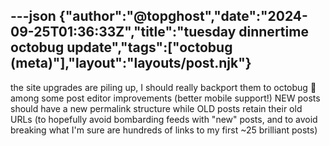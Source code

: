 ---json
{"author":"@topghost","date":"2024-09-25T01:36:33Z","title":"tuesday dinnertime octobug update","tags":["octobug (meta)"],"layout":"layouts/post.njk"}
---
the site upgrades are piling up, I should really backport them to octobug &#x1F914;
among some post editor improvements (better mobile support!) NEW posts should have a new permalink structure while OLD posts retain their old URLs (to hopefully avoid bombarding feeds with &#x22;new&#x22; posts, and to avoid breaking what I&#x27;m sure are hundreds of links to my first ~25 brilliant posts)

